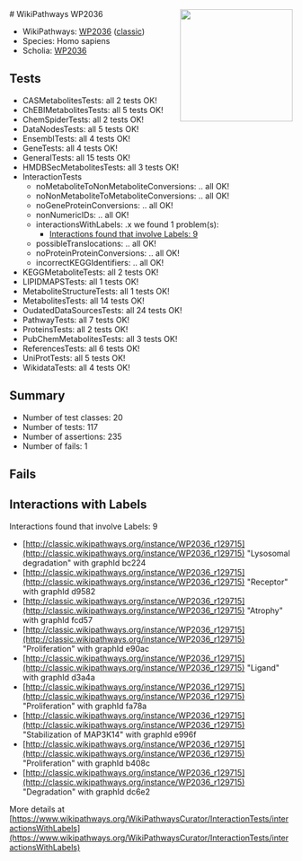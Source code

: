 <img style="float: right; width: 200px" src="https://upload.wikimedia.org/wikipedia/commons/thumb/8/83/Wplogo_with_text_500.png/640px-Wplogo_with_text_500.png" />
# WikiPathways WP2036

* WikiPathways: [WP2036](https://wikipathways.org/pathways/WP2036) ([classic](https://classic.wikipathways.org/instance/WP2036))
* Species: Homo sapiens
* Scholia: [WP2036](https://scholia.toolforge.org/wikipathways/WP2036)
## Tests
* CASMetabolitesTests: all 2 tests OK!
* ChEBIMetabolitesTests: all 5 tests OK!
* ChemSpiderTests: all 2 tests OK!
* DataNodesTests: all 5 tests OK!
* EnsemblTests: all 4 tests OK!
* GeneTests: all 4 tests OK!
* GeneralTests: all 15 tests OK!
* HMDBSecMetabolitesTests: all 3 tests OK!
* InteractionTests
    * noMetaboliteToNonMetaboliteConversions: .. all OK!
    * noNonMetaboliteToMetaboliteConversions: .. all OK!
    * noGeneProteinConversions: .. all OK!
    * nonNumericIDs: .. all OK!
    * interactionsWithLabels: .x we found 1 problem(s):
        * [Interactions found that involve Labels: 9](#630d2680)
    * possibleTranslocations: .. all OK!
    * noProteinProteinConversions: .. all OK!
    * incorrectKEGGIdentifiers: .. all OK!
* KEGGMetaboliteTests: all 2 tests OK!
* LIPIDMAPSTests: all 1 tests OK!
* MetaboliteStructureTests: all 1 tests OK!
* MetabolitesTests: all 14 tests OK!
* OudatedDataSourcesTests: all 24 tests OK!
* PathwayTests: all 7 tests OK!
* ProteinsTests: all 2 tests OK!
* PubChemMetabolitesTests: all 3 tests OK!
* ReferencesTests: all 6 tests OK!
* UniProtTests: all 5 tests OK!
* WikidataTests: all 4 tests OK!


## Summary

* Number of test classes: 20
* Number of tests: 117
* Number of assertions: 235
* Number of fails: 1

## Fails

<a name="630d2680" />

## Interactions with Labels

Interactions found that involve Labels: 9

* [http://classic.wikipathways.org/instance/WP2036_r129715](http://classic.wikipathways.org/instance/WP2036_r129715) "Lysosomal degradation" with graphId bc224
* [http://classic.wikipathways.org/instance/WP2036_r129715](http://classic.wikipathways.org/instance/WP2036_r129715) "Receptor" with graphId d9582
* [http://classic.wikipathways.org/instance/WP2036_r129715](http://classic.wikipathways.org/instance/WP2036_r129715) "Atrophy" with graphId fcd57
* [http://classic.wikipathways.org/instance/WP2036_r129715](http://classic.wikipathways.org/instance/WP2036_r129715) "Proliferation" with graphId e90ac
* [http://classic.wikipathways.org/instance/WP2036_r129715](http://classic.wikipathways.org/instance/WP2036_r129715) "Ligand" with graphId d3a4a
* [http://classic.wikipathways.org/instance/WP2036_r129715](http://classic.wikipathways.org/instance/WP2036_r129715) "Proliferation" with graphId fa78a
* [http://classic.wikipathways.org/instance/WP2036_r129715](http://classic.wikipathways.org/instance/WP2036_r129715) "Stabilization of MAP3K14" with graphId e996f
* [http://classic.wikipathways.org/instance/WP2036_r129715](http://classic.wikipathways.org/instance/WP2036_r129715) "Proliferation" with graphId b408c
* [http://classic.wikipathways.org/instance/WP2036_r129715](http://classic.wikipathways.org/instance/WP2036_r129715) "Degradation" with graphId dc6e2


More details at [https://www.wikipathways.org/WikiPathwaysCurator/InteractionTests/interactionsWithLabels](https://www.wikipathways.org/WikiPathwaysCurator/InteractionTests/interactionsWithLabels)

